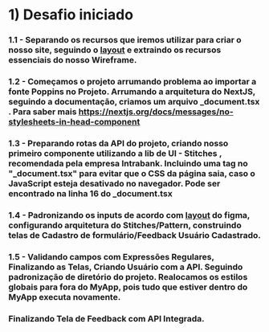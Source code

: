# 1) Desafio iniciado

### 1.1 - Separando os recursos que iremos utilizar para criar o nosso site, seguindo o [layout](https://www.figma.com/file/bVq19HGbDCOCScIwLIBnbp/Teste-t%C3%A9cnico?node-id=0%3A1) e extraindo os recursos essenciais do nosso Wireframe.

### 1.2 - Começamos o projeto arrumando problema ao importar a fonte Poppins no Projeto. Arrumando a arquitetura do NextJS, seguindo a documentação, criamos um arquivo _document.tsx . Para saber mais https://nextjs.org/docs/messages/no-stylesheets-in-head-component


### 1.3 - Preparando rotas da API do projeto, criando nosso primeiro componente utilizando a lib de UI - Stitches , recomendada pela empresa Intrabank. Incluindo uma tag no "_document.tsx" para evitar que o CSS da página saia, caso o JavaScript esteja desativado no navegador. Pode ser encontrado na linha 16 do _document.tsx

### 1.4 - Padronizando os inputs de acordo com [layout](https://www.figma.com/file/bVq19HGbDCOCScIwLIBnbp/Teste-t%C3%A9cnico?node-id=0%3A1) do figma, configurando arquitetura do Stitches/Pattern, construindo telas de Cadastro de formulário/Feedback Usuário Cadastrado. 

### 1.5 - Validando campos com Expressões Regulares, Finalizando as Telas, Criando Usuário com  a API. Seguindo padronização de diretório do projeto.  Realocamos os estilos globais para fora do MyApp, pois tudo que estiver dentro do MyApp executa novamente.

### Finalizando Tela de Feedback com API Integrada.

